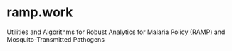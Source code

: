 # ramp.work

Utilities and Algorithms for Robust Analytics for Malaria Policy (RAMP) and Mosquito-Transmitted Pathogens
